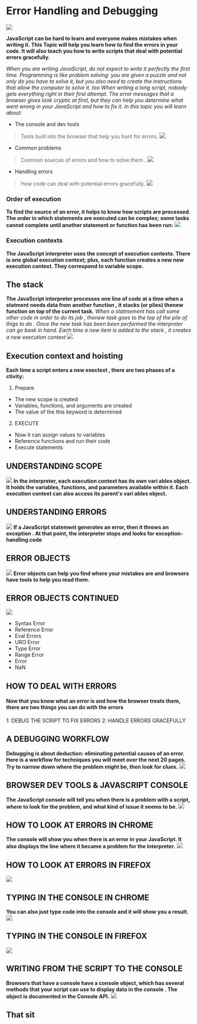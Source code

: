 # Error Handling and Debugging 
![](https://0701.static.prezi.com/preview/v2/h3j5rflrkheepc5js3m7tae7e76jc3sachvcdoaizecfr3dnitcq_1_0.png)

**JavaScript can be hard to learn and everyone makes mistakes when writing it. This Topic will help you learn how to find the errors in your code. It will also teach you how to write scripts that deal with potential errors gracefully.**

*When you are writing JavaScript, do not expect to write it perfectly the first time. Programming is like problem solving: you are given a puzzle and not only do you have to solve it, but you also need to create the instructions that allow the computer to solve it. too*
*When writing a long script, nobody gets everything right in their first attempt. The error messages that a browser gives look cryptic at first, but they can help you determine what went wrong in your JavaScript and how to fix it. In this topic you will learn about:*

* The console and dev tools 
> Tools bulit into the browser that help you hunt for errors.
![](https://developer-chrome-com.imgix.net/image/admin/niTYZhvjmKcUZpMZmuOV.png?auto=format)

* Common problems 
> Common sources of errors and how to solve them .
![](https://www.matrix.edu.au/wp-content/uploads/2018/09/experimental-errors-classification.png)

* Handling errors 
> How code can deal with potential errors gracefully.
![](https://miro.medium.com/max/548/1*kZnpiI5aNQwuNdwFDz6ang.png)


### Order of execution
**To find the source of an error, it helps to know how scripts are processed. The order in which statements are executed can be complex; some tasks cannot complete until another statement or function has been run:** 
![](https://i0.wp.com/newstechnologystuff.com/wp-content/uploads/2020/05/Order-Of-Execution.jpg?fit=640%2C829&ssl=1)

### Execution contexts 
**The JavaScript interpreter uses the concept of execution contexts. There is one global execution context; plus, each function creates a new new execution context. They correspond to variable scope.**

## The stack 
**The JavaScript interpreter processes one line of code at a time when a statment needs data from another function , it stacks (or plies) thenew function on top of the current task.**
*When a statmement has call some other code in order to do its job , thenew task goes to the top of the pile of thigs to do . Once the new task has been been performed the interpreter can go bask in hand. Each time a new item is added to the stack , it creates a new execution context*
![](https://images.slideplayer.com/31/9700382/slides/slide_18.jpg)

## Execution context and hoisting 
**Each time a script enters a new exectext , there are two phases of a ctivity:**

1. Prepare 
* The new scope is created
* Variables, functions, and arguments are created
* The value of the this keyword is determined 

2. EXECUTE 
* Now it can assign values to variables
* Reference functions and run their code
* Execute statements

##  UNDERSTANDING SCOPE
![](https://uploads.sitepoint.com/wp-content/uploads/2015/08/1439485113Fotolia_83773272_Subscription_Monthly_M.jpg)
**In the interpreter, each execution context has its own vari ables object. It holds the variables, functions, and parameters available within it. Each execution context can also access its parent's vari ables object.**

##  UNDERSTANDING ERRORS
![](https://www.shipengine.com/wp-content/uploads/Engine_429_blog-02-1240x652.png)
**If a JavaScript statement generates an error, then it throws an exception . At that point, the interpreter stops and looks for exception-handling code**

## ERROR OBJECTS
![](https://flaviocopes.com/javascript-errors/banner.png)
**Error objects can help you find where your mistakes are and browsers have tools to help you read them.**

##  ERROR OBJECTS CONTINUED
![](https://www.alexhyett.com/static/d9334e0d3fe766d5428959dceeff114e/acb04/error_objects_continued_javascript_and_jquery_jon_duckett.jpg)
* Syntax Error 
* Reference Error 
* Eval Errors
* URO Error 
* Type Error 
* Range Error 
* Error 
* NaN

## HOW TO DEAL WITH ERRORS
#### Now that you know what an error is and how the browser treats them, there are two things you can do with the errors
1: DEBUG THE SCRIPT TO FIX ERRORS
2: HANDLE ERRORS GRACEFULLY

##  A DEBUGGING WORKFLOW
**Debugging is about deduction: eliminating potential causes of an error. Here is a workflow for techniques you will meet over the next 20 pages. Try to narrow down where the problem might be, then look for clues.**
![](https://www.researchgate.net/profile/Mojtaba-Bagherzadeh-2/publication/318325191/figure/fig6/AS:669710806945807@1536682907907/Model-Level-Debugging-Workflow.png)
##  BROWSER DEV TOOLS & JAVASCRIPT CONSOLE
**The JavaScript console will tell you when there is a problem with a script, where to look for the problem, and what kind of issue it seems to be.**
![](https://developer-chrome-com.imgix.net/image/admin/Diu3Bq4TbPWb9Y5gr7HX.png?auto=format)

##  HOW TO LOOK AT ERRORS IN CHROME
**The console will show you when there is an error in your JavaScript. It also displays the line where it became a problem for the interpreter.**
![](https://developer.mozilla.org/en-US/docs/Learn/JavaScript/First_steps/What_went_wrong/not-a-function.png)

##  HOW TO LOOK AT ERRORS IN FIREFOX
![](https://appuals.com/wp-content/uploads/2020/01/mozilla-prix-error.png)

## TYPING IN THE CONSOLE IN CHROME
**You can also just type code into the console and it will show you a result.**
![](https://developer-chrome-com.imgix.net/image/admin/niTYZhvjmKcUZpMZmuOV.png?auto=format)

##  TYPING IN THE CONSOLE IN FIREFOX
![](https://developer.mozilla.org/en-US/docs/Tools/Web_Console/The_command_line_interpreter/web_console_single.png)

##  WRITING FROM THE SCRIPT TO THE CONSOLE
**Browsers that have a console have a console object, which has several methods that your script can use to display data in the console . The object is documented in the Console API.**
![](https://bookdown.org/ndphillips/YaRrr/images/sourcess.png)

## That sit 
